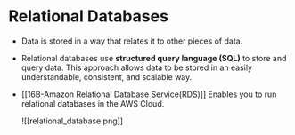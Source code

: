 # Relational Databases
- Data is stored in a way that relates it to other pieces of data.
- Relational databases use **structured query language (SQL)** to store and query data. This approach allows data to be stored in an easily understandable, consistent, and scalable way.
- [[16B-Amazon Relational Database Service(RDS)]] Enables you to run relational databases in the AWS Cloud.

	![[relational_database.png]]
